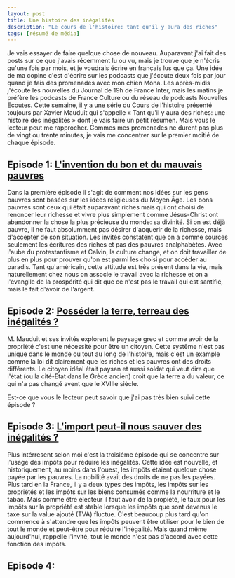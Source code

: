 ```yaml
---
layout: post
title: Une histoire des inégalités
description: "Le cours de l'histoire: tant qu'il y aura des riches"
tags: [résumé de média]
---
```


Je vais essayer de faire quelque chose de nouveau. Auparavant j'ai fait des posts sur
ce que j'avais récemment lu ou vu, mais je trouve que je n'écris qu'une fois par mois,
et je voudrais écrire en français lus que ça. Une idée de ma copine c'est d'écrire sur
les podcasts que j'écoute deux fois par jour quand je fais des promenades avec mon
chien Mona. Les après-midis j'écoute les nouvelles du Journal de 19h de France Inter, 
mais les matins je préfère les podcasts de France Culture ou du réseau de podcasts
Nouvelles Ecoutes. Cette semaine, il y a une série du Cours de l'histoire présenté 
toujours par Xavier Mauduit qui s'appelle « Tant qu'il y aura des riches: une histoire
des inégalités » dont je vais faire un petit résumen. Mais vous le lecteur peut
me rapprocher. Commes mes promenades ne durent pas plus de vingt ou trente minutes,
je vais me concentrer sur le premier moitié de chaque épisode.

## Episode 1: [L'invention du bon et du mauvais pauvres](https://www.franceculture.fr/emissions/le-cours-de-lhistoire/tant-quil-y-aura-des-riches-une-histoire-des-inegalites-44-linvention-du-bon-et-du-mauvais-pauvre)

Dans la première épisode il s'agit de comment nos idées sur les gens pauvres sont basées sur
les idées réligieuses du Moyen Âge. Les bons pauvres sont ceux qui était auparavant riches
mais qui ont choisi de renoncer leur richesse et vivre plus simplement comme Jésus-Christ 
ont abandonner la chose la plus précieuse du monde: sa divinité. Si on est déjà pauvre, il
ne faut absolumment pas désirer d'acquerir de la richesse, mais d'accepter de son situation.
Les invités constatent que on a comme sources seulement les écritures des riches et pas 
des pauvres analphabètes.
Avec l'aube du protestantisme et Calvin, la culture change, et on doit travailler de plus
en plus pour prouver qu'on est parmi les choisi pour accéder au paradis. Tant qu'américain, 
cette attitude est très présent dans la vie, mais naturellement chez nous on associe 
le travail avec la richesse et on a l'évangile de la prospérité qui dit que ce n'est pas
le travail qui est santifié, mais le fait d'avoir de l'argent.

## Episode 2: [Posséder la terre, terreau des inégalités ?](https://www.franceculture.fr/emissions/le-cours-de-lhistoire/tant-quil-y-aura-des-riches-une-histoire-des-inegalites-44-linvention-du-bon-et-du-mauvais-pauvre)

M. Mauduit et ses invités explorent le paysage grec et comme avoir de la propriété 
c'est une nécessité pour être un citoyen. Cette systême n'est pas unique dans le
monde ou tout au long de l'histoire, mais c'est un example comme la loi dit clairement
que les riches et les pauvres ont des droits différents. Le citoyen idéal était
paysan et aussi soldat qui veut dire que l'état (ou la cité-Etat dans le Grèce ancien)
croit que la terre a du valeur, ce qui n'a pas changé avent que le XVIIIe siècle.

Est-ce que vous le lecteur peut savoir que j'ai pas très bien suivi cette épisode ?

## Episode 3: [L'import peut-il nous sauver des inégalités ?](https://www.franceculture.fr/emissions/le-cours-de-lhistoire/tant-quil-y-aura-des-riches-une-histoire-des-inegalites-34-limpot-peut-il-nous-sauver-des-inegalites)

Plus intérresent selon moi c'est la troisiéme épisode qui se concentre sur l'usage 
des impôts pour réduire les inégalités. Cette idée est nouvelle, et historiquement, au
moins dans l'ouest, les impôts étaient quelque chose payée par les pauvres. La nobilité 
avait des droits de ne pas les payées. Plus tard en la France, il y a deux types des
impôts, les impôts sur les propriétés et les impôts sur les biens consumés comme
la nourriture et le tabac. Mais comme être électeur il faut avoir de la propiété, 
le taux pour les impôts sur la propriété est stable lorsque les impôts que sont
devenus le taxe sur la value ajouté (TVA) fluctue. C'est beaucoup plus tard 
qu'on commence à s'attendre que les impôts peuvent être utiliser pour le bien 
de tout le monde et peut-être pour réduire l'inégalité. 
Mais quand même aujourd'hui, rappelle l'invité, tout le monde n'est pas d'accord avec cette 
fonction des impôts.

## Episode 4: 
